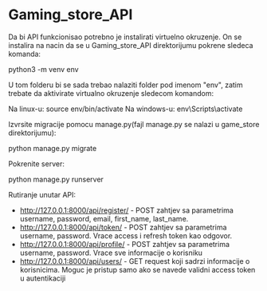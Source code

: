 # Gaming_store_API

Da bi API funkcionisao potrebno je instalirati virtuelno okruzenje. On se instalira na nacin da se u Gaming_store_API direktorijumu pokrene sledeca komanda:

python3 -m venv env

U tom folderu bi se sada trebao nalaziti folder pod imenom "env", zatim trebate da aktivirate virtualno okruzenje sledecom komandom:

Na linux-u:
source env/bin/activate
Na windows-u:
env\Scripts\activate

Izvrsite migracije pomocu manage.py(fajl manage.py se nalazi u game_store direktorijumu):

python manage.py migrate 

Pokrenite server:

python manage.py runserver

Rutiranje unutar API:
- http://127.0.0.1:8000/api/register/ - POST zahtjev sa parametrima username, password, email, first_name, last_name.
- http://127.0.0.1:8000/api/token/ - POST zahtjev sa parametrima username, password. Vrace access i refresh token kao odgovor.
- http://127.0.0.1:8000/api/profile/ - POST zahtjev sa parametrima username, password. Vrace sve informacije o korisniku
- http://127.0.0.1:8000/api/users/ - GET request koji sadrzi informacije o korisnicima. Moguc je pristup samo ako se navede validni access token u autentikaciji
